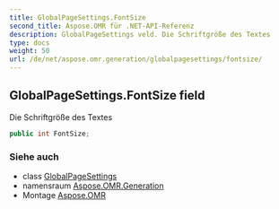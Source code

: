 ```yaml
---
title: GlobalPageSettings.FontSize
second_title: Aspose.OMR für .NET-API-Referenz
description: GlobalPageSettings veld. Die Schriftgröße des Textes
type: docs
weight: 50
url: /de/net/aspose.omr.generation/globalpagesettings/fontsize/
---
```

## GlobalPageSettings.FontSize field

Die Schriftgröße des Textes

```csharp
public int FontSize;
```

### Siehe auch

* class [GlobalPageSettings](../)
* namensraum [Aspose.OMR.Generation](../../globalpagesettings/)
* Montage [Aspose.OMR](../../../)


